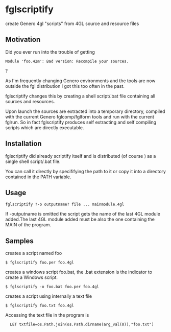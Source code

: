 # fglscriptify

create Genero 4gl "scripts" from 4GL source and resource files

## Motivation

Did you ever run into the trouble of getting 
```
Module 'foo.42m': Bad version: Recompile your sources.
```
?

As I'm frequently changing Genero environments and the tools are now outside the fgl distribution I got this too often in the past.

fglscriptify changes this by creating a shell script/.bat file  containing all sources and resources.

Upon launch the sources are extracted into a temporary directory, 
compiled with the current Genero fglcomp/fglform tools and run with the current fglrun.
So in fact fglscriptify produces self extracting and self compiling scripts which are directly executable.

## Installation

fglscriptify did already scriptify itself and is distributed (of course ) as a single shell script/.bat file.

You can call it directly by specififying the path to it or copy it into a directory contained in the PATH variable.

## Usage

```
fglscriptify ?-o outputname? file ... mainmodule.4gl
```

If -outputname is omitted the script gets the name of the last 4GL module added.The last 4GL module added must be also the one containing the MAIN of the program.

## Samples 

creates a script named foo
```
$ fglscriptify foo.per foo.4gl 
```

creates a windows script foo.bat, the .bat extension is the indicator to create a Windows script.
```
$ fglscriptify -o foo.bat foo.per foo.4gl 
```

creates a script using internally a text file
```
$ fglscriptify foo.txt foo.4gl 
```

Accessing the text file in the program is
```
  LET txtfile=os.Path.join(os.Path.dirname(arg_val(0)),"foo.txt")
```

